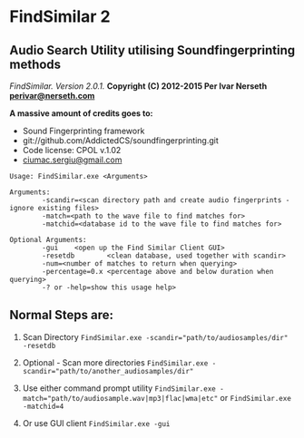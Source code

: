 # FindSimilar 2
## Audio Search Utility utilising Soundfingerprinting methods

*FindSimilar. Version 2.0.1.*
**Copyright (C) 2012-2015 Per Ivar Nerseth perivar@nerseth.com**

**A massive amount of credits goes to:**
* Sound Fingerprinting framework
* git://github.com/AddictedCS/soundfingerprinting.git
* Code license: CPOL v.1.02
* ciumac.sergiu@gmail.com

```
Usage: FindSimilar.exe <Arguments>

Arguments:
        -scandir=<scan directory path and create audio fingerprints - ignore existing files>
        -match=<path to the wave file to find matches for>
        -matchid=<database id to the wave file to find matches for>

Optional Arguments:
        -gui    <open up the Find Similar Client GUI>
        -resetdb        <clean database, used together with scandir>
        -num=<number of matches to return when querying>
        -percentage=0.x <percentage above and below duration when querying>
        -? or -help=show this usage help>
```

Normal Steps are:
-----------------
1. Scan Directory
	`FindSimilar.exe -scandir="path/to/audiosamples/dir" -resetdb`

2. Optional - Scan more directories
	`FindSimilar.exe -scandir="path/to/another_audiosamples/dir"`

3. Use either command prompt utility
	`FindSimilar.exe -match="path/to/audiosample.wav|mp3|flac|wma|etc"`
	or
	`FindSimilar.exe -matchid=4`

4. Or use GUI client
	`FindSimilar.exe -gui`
